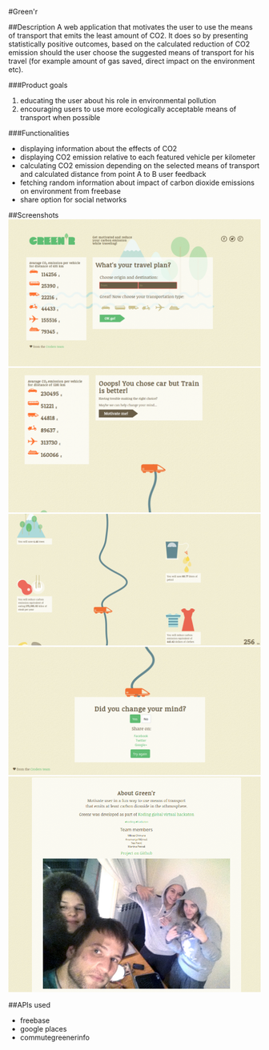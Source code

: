 #Green'r

##Description
A web application that motivates the user to use the means of transport that emits the least amount of CO2. 
It does so by presenting statistically positive outcomes, based on the calculated reduction of CO2 emission
should the user choose the suggested means of transport for his travel (for example amount of gas saved, direct
impact on the environment etc).

###Product goals

1. educating the user about his role in environmental pollution
2. encouraging users to use more ecologically acceptable means of transport when possible

###Functionalities

- displaying information about the effects of CO2
- displaying CO2 emission relative to each featured vehicle per kilometer
- calculating CO2 emission depending on the selected means of transport and calculated distance from point A to B
user feedback
- fetching random information about impact of carbon dioxide emissions on environment from freebase
- share option for social networks


##Screenshots
![home](design/1.png)
![motivate](design/2.png)
![path](design/3.png)
![share](design/4.png)
![about](design/5.png)


##APIs used
- freebase
- google places
- commutegreenerinfo
